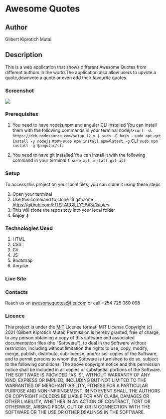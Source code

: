 # Awesome Quotes
## Author
Gilbert Kiprotich Mutai
## Description
This is a web application that shows different Awesome Quotes from different authors in the world.The application also allow users to upvote a quote,downvote a quote or even add their favourite quotes.
### Screenshot
![](../src/assets/awesome.png)
### Prerequisites
1. You need to have nodejs,npm and angular CLI installed
You can install them with the following commands in your terminal
nodejs-`curl -sL https://deb.nodesource.com/setup_12.x | sudo -E bash -`
`sudo apt-get install -y nodejs`
npm-`sudo npm install npm@latest -g`
CLI-`sudo npm install -g @angular/cli`


2. You need to have git installed
You can install it with the following command in your terminal
`$ sudo apt install git-all`

### Setup
To access this project on your local files, you can clone it using these steps
1. Open your terminal
1. Use this command to clone `$ git clone https://github.com/FITSTARGILLY2643/Quotes
1. This will clone the repositoty into your local folder
1. __Enjoy :)__
### Technologies Used
1. HTML
1. CSS
1. Git 
1. JS
1. Bootstrap
1. Angular
### Live Site
<!-- View [live](https://fitstargilly2643.github.io/Fits-Pizza-Base/) -->
### Contacts
Reach us on awesomequotes@fits.com or call +254 725 060 098
### Licence
This project is under the  [MIT](LICENSE)
License format:
MIT License
Copyright (c) 2021 (Gilbert Kiprotich Mutai)
Permission is hereby granted, free of charge, to any person obtaining a copy
of this software and associated documentation files (the "Software"), to deal
in the Software without restriction, including without limitation the rights
to use, copy, modify, merge, publish, distribute, sub-license, and/or sell
copies of the Software, and to permit persons to whom the Software is
furnished to do so, subject to the following conditions:
The above copyright notice and this permission notice shall be included in all
copies or substantial portions of the Software.
THE SOFTWARE IS PROVIDED "AS IS", WITHOUT WARRANTY OF ANY KIND, EXPRESS OR
IMPLIED, INCLUDING BUT NOT LIMITED TO THE WARRANTIES OF MERCHANT-ABILITY,
FITNESS FOR A PARTICULAR PURPOSE AND NON-INFRINGEMENT. IN NO EVENT SHALL THE
AUTHORS OR COPYRIGHT HOLDERS BE LIABLE FOR ANY CLAIM, DAMAGES OR OTHER
LIABILITY, WHETHER IN AN ACTION OF CONTRACT, TORT OR OTHERWISE, ARISING FROM,
OUT OF OR IN CONNECTION WITH THE SOFTWARE OR THE USE OR OTHER DEALINGS IN THE
SOFTWARE. 